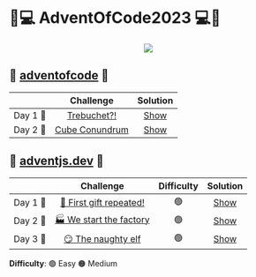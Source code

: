 # 🎅💻️ AdventOfCode2023 💻️🎅

<p align="center"> 
  <img src=https://i.imgur.com/mOUN7uE.png/>
</p>

## 🎄 <a href="https://adventofcode.com">adventofcode</a> 🎄

|    |                                       Challenge                                        |               Solution                |
| :-: | :------------------------------------------------------------------------------------: | :-----------------------------------: |
| Day 1 🎁  |                    [Trebuchet?!](adventofcode.com/Day1/problem.md)         | [Show](adventofcode.com/Day1/solution.py) |
| Day 2 🎁  |                    [Cube Conundrum](adventofcode.com/Day2/problem.md)         | [Show](adventofcode.com/Day2/solution.py) |


## 🎄 <a href="https://adventjs.dev">adventjs.dev</a> 🎄

|    |                                       Challenge                                        | Difficulty |               Solution                |
| :-: | :------------------------------------------------------------------------------------: | :------------: | :-----------------------------------: |
| Day 1 🎁  |                    [🎁 First gift repeated!](adventjs.dev/Day1/problem.md)         |       🟢      | [Show](adventjs.dev/Day1/solution.js) |
| Day 2 🎁  |                    [🏭 We start the factory](adventjs.dev/Day2/problem.md)         |       🟢      | [Show](adventjs.dev/Day2/solution.js) |
| Day 3 🎁  |                    [😏 The naughty elf](adventjs.dev/Day3/problem.md)         |       🟢      | [Show](adventjs.dev/Day3/solution.js) |

**Difficulty**: 🟢 Easy 🟠 Medium